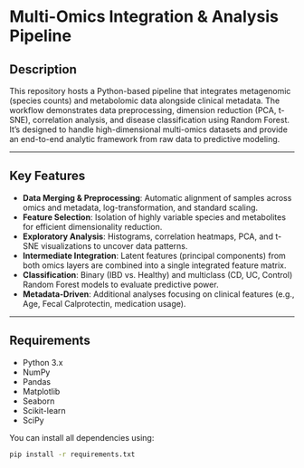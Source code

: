 # Multi-Omics Integration & Analysis Pipeline

## Description
This repository hosts a Python-based pipeline that integrates metagenomic (species counts) and metabolomic data alongside clinical metadata. The workflow demonstrates data preprocessing, dimension reduction (PCA, t-SNE), correlation analysis, and disease classification using Random Forest. It’s designed to handle high-dimensional multi-omics datasets and provide an end-to-end analytic framework from raw data to predictive modeling.

---

## Key Features
- **Data Merging & Preprocessing**: Automatic alignment of samples across omics and metadata, log-transformation, and standard scaling.
- **Feature Selection**: Isolation of highly variable species and metabolites for efficient dimensionality reduction.
- **Exploratory Analysis**: Histograms, correlation heatmaps, PCA, and t-SNE visualizations to uncover data patterns.
- **Intermediate Integration**: Latent features (principal components) from both omics layers are combined into a single integrated feature matrix.
- **Classification**: Binary (IBD vs. Healthy) and multiclass (CD, UC, Control) Random Forest models to evaluate predictive power.
- **Metadata-Driven**: Additional analyses focusing on clinical features (e.g., Age, Fecal Calprotectin, medication usage).

---

## Requirements
- Python 3.x  
- NumPy  
- Pandas  
- Matplotlib  
- Seaborn  
- Scikit-learn  
- SciPy  

You can install all dependencies using:  
```bash
pip install -r requirements.txt
